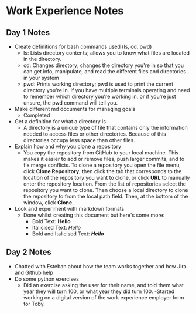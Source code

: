 # Work Experience Notes
## Day 1 Notes


- Create definitions for bash commands used (ls, cd, pwd)
    - ls: Lists directory contents; allows you to know what files are located in the directory.
    - cd: Changes directory; changes the directory you're in so that you can get info, manipulate, and read the different files and directories in your system
    - pwd: Prints working directory; pwd is used to print the current directory you're in. If you have multiple terminals operating and need to remember which directory you're working in, or if you're just unsure, the pwd command will tell you.
- Make different md documents for managing goals
    - Completed
- Get a definition for what a directory is
    - A directory is a unique type of file that contains only the information needed to access files or other directories. Because of this directories occupy less space than other files. 
- Explain how and why you clone a repository
    - You copy the repository from GitHub to your local machine. This makes it easier to add or remove files, push larger commits, and to fix merge conflicts. To clone a repository you open the file menu, click **Clone Repository**, then click the tab that corresponds to the location of the repository you want to clone, or click **URL** to manually enter the repository location. From the list of repositories select the repository you want to clone. Then choose a local directory to clone the repository to from the local path field. Then, at the bottom of the window, click **Clone**.
- Look and experiment with markdown formats
    - Done whilst creating this document but here's some more:
        - Bold Text: **Hello**
        - Italicised Text: *Hello*
        - Bold and Italicised Text: ***Hello***

## Day 2 Notes
- Chatted with Esteban about how the team works together and how Jira and Github help
- Do some python exercises
    - Did an exercise asking the user for their name, and told them what year they will turn 100, or what year they did turn 100.
    -Started working on a digital version of the work experience employer form for Toby.